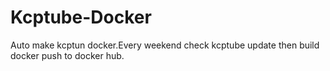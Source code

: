 # Kcptube-Docker
Auto make kcptun docker.Every weekend check kcptube update then build docker push to docker hub.